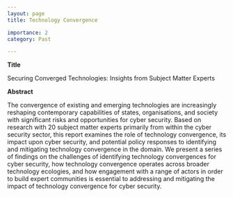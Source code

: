 ```yaml
---
layout: page
title: Technology Convergence

importance: 2
category: Past

---
```


__Title__

Securing Converged Technologies: Insights from Subject Matter Experts

__Abstract__ 

The convergence of existing and emerging technologies are increasingly reshaping contemporary capabilities of states, organisations, and society with significant risks and opportunities for cyber security. Based on research with 20 subject matter experts primarily from within the cyber security sector, this report examines the role of technology convergence, its impact upon cyber security, and potential policy responses to identifying and mitigating technology convergence in the domain. We present a series of findings on the challenges of identifying technology convergences for cyber security, how technology convergence operates across broader technology ecologies, and how engagement with a range of actors in order to build expert communities is essential to addressing and mitigating the impact of technology convergence for cyber security.

